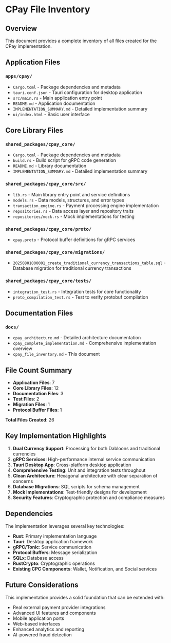 # CPay File Inventory

## Overview

This document provides a complete inventory of all files created for the CPay implementation.

## Application Files

### `apps/cpay/`
- `Cargo.toml` - Package dependencies and metadata
- `tauri.conf.json` - Tauri configuration for desktop application
- `src/main.rs` - Main application entry point
- `README.md` - Application documentation
- `IMPLEMENTATION_SUMMARY.md` - Detailed implementation summary
- `ui/index.html` - Basic user interface

## Core Library Files

### `shared_packages/cpay_core/`
- `Cargo.toml` - Package dependencies and metadata
- `build.rs` - Build script for gRPC code generation
- `README.md` - Library documentation
- `IMPLEMENTATION_SUMMARY.md` - Detailed implementation summary

### `shared_packages/cpay_core/src/`
- `lib.rs` - Main library entry point and service definitions
- `models.rs` - Data models, structures, and error types
- `transaction_engine.rs` - Payment processing engine implementation
- `repositories.rs` - Data access layer and repository traits
- `repositories/mock.rs` - Mock implementations for testing

### `shared_packages/cpay_core/proto/`
- `cpay.proto` - Protocol buffer definitions for gRPC services

### `shared_packages/cpay_core/migrations/`
- `20250801000001_create_traditional_currency_transactions_table.sql` - Database migration for traditional currency transactions

### `shared_packages/cpay_core/tests/`
- `integration_test.rs` - Integration tests for core functionality
- `proto_compilation_test.rs` - Test to verify protobuf compilation

## Documentation Files

### `docs/`
- `cpay_architecture.md` - Detailed architecture documentation
- `cpay_complete_implementation.md` - Comprehensive implementation overview
- `cpay_file_inventory.md` - This document

## File Count Summary

- **Application Files**: 7
- **Core Library Files**: 12
- **Documentation Files**: 3
- **Test Files**: 2
- **Migration Files**: 1
- **Protocol Buffer Files**: 1

**Total Files Created**: 26

## Key Implementation Highlights

1. **Dual Currency Support**: Processing for both Dabloons and traditional currencies
2. **gRPC Services**: High-performance internal service communication
3. **Tauri Desktop App**: Cross-platform desktop application
4. **Comprehensive Testing**: Unit and integration tests throughout
5. **Clean Architecture**: Hexagonal architecture with clear separation of concerns
6. **Database Migrations**: SQL scripts for schema management
7. **Mock Implementations**: Test-friendly designs for development
8. **Security Features**: Cryptographic protection and compliance measures

## Dependencies

The implementation leverages several key technologies:
- **Rust**: Primary implementation language
- **Tauri**: Desktop application framework
- **gRPC/Tonic**: Service communication
- **Protocol Buffers**: Message serialization
- **SQLx**: Database access
- **RustCrypto**: Cryptographic operations
- **Existing CPC Components**: Wallet, Notification, and Social services

## Future Considerations

This implementation provides a solid foundation that can be extended with:
- Real external payment provider integrations
- Advanced UI features and components
- Mobile application ports
- Web-based interfaces
- Enhanced analytics and reporting
- AI-powered fraud detection